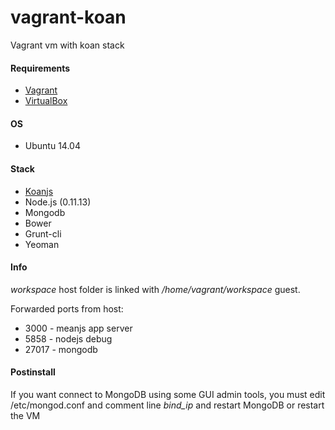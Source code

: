 vagrant-koan
==============

Vagrant vm with koan stack

#### Requirements

 * [Vagrant](http://www.vagrantup.com/)
 * [VirtualBox](https://www.virtualbox.org/)

#### OS

 * Ubuntu 14.04

#### Stack

 * [Koanjs](http://www.koanjs.com/)
 * Node.js (0.11.13)
 * Mongodb
 * Bower
 * Grunt-cli
 * Yeoman

#### Info

*workspace* host folder is linked with */home/vagrant/workspace* guest.

Forwarded ports from host:
 * 3000 - meanjs app server
 * 5858 - nodejs debug
 * 27017 - mongodb

#### Postinstall

If you want connect to MongoDB using some GUI admin tools, you must edit /etc/mongod.conf and comment line *bind_ip* and restart MongoDB or restart the VM
